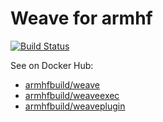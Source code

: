 # Weave for armhf

[![Build Status](https://drone.thisone.rocks/api/badges/armhf-docker-library/weave/status.svg)](https://drone.thisone.rocks/armhf-docker-library/weave)

See on Docker Hub:
  - [armhfbuild/weave](https://hub.docker.com/r/armhfbuild/weave/)
  - [armhfbuild/weaveexec](https://hub.docker.com/r/armhfbuild/weaveexec/)
  - [armhfbuild/weaveplugin](https://hub.docker.com/r/armhfbuild/weaveplugin/)

